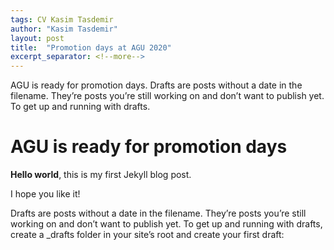 ```yaml
---
tags: CV Kasim Tasdemir
author: "Kasim Tasdemir"
layout: post
title:  "Promotion days at AGU 2020"
excerpt_separator: <!--more-->
---
```

AGU is ready for promotion days. Drafts are posts without a date in the filename. They’re posts you’re still working on and don’t want to publish yet. To get up and running with drafts.
<!--more-->
# AGU is ready for promotion days
**Hello world**, this is my first Jekyll blog post.

I hope you like it!



Drafts are posts without a date in the filename. They’re posts you’re still working on and don’t want to publish yet. To get up and running with drafts, create a _drafts folder in your site’s root and create your first draft:
